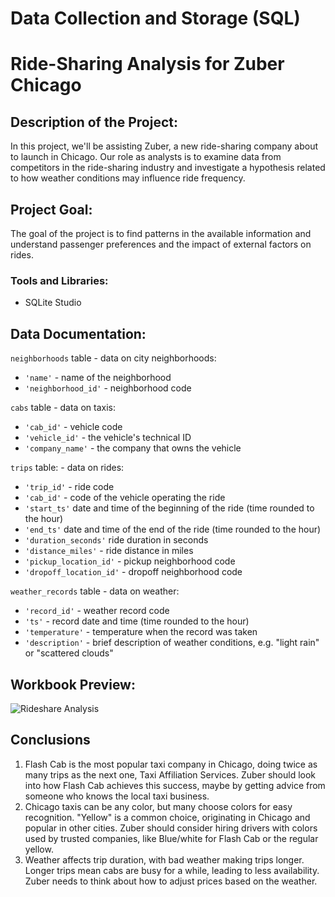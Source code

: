 # Data Collection and Storage (SQL)

# Ride-Sharing Analysis for Zuber Chicago


## Description of the Project:
In this project, we'll be assisting Zuber, a new ride-sharing company about to launch in Chicago. Our role as analysts is to examine data from competitors in the ride-sharing industry and investigate a hypothesis related to how weather conditions may influence ride frequency.

## Project Goal:
The goal of the project is to find patterns in the available information and understand passenger preferences and the impact of external factors on rides.

### Tools and Libraries:
-	SQLite Studio

## Data Documentation:

`neighborhoods` table - data on city neighborhoods:
- `'name'` -  name of the neighborhood
- `'neighborhood_id'` -  neighborhood code

`cabs` table - data on taxis:
- `'cab_id'` - vehicle code
- `'vehicle_id'` - the vehicle's technical ID
- `'company_name'` - the company that owns the vehicle

`trips` table: - data on rides:
- `'trip_id'` - ride code
- `'cab_id'` - code of the vehicle operating the ride
- `'start_ts'` date and time of the beginning of the ride (time rounded to the hour)
- `'end_ts'` date and time of the end of the ride (time rounded to the hour)
- `'duration_seconds'` ride duration in seconds
- `'distance_miles'` - ride distance in miles
- `'pickup_location_id'` -  pickup neighborhood code
- `'dropoff_location_id'` -  dropoff neighborhood code

`weather_records` table - data on weather:
- `'record_id'` - weather record code
- `'ts'` - record date and time (time rounded to the hour)
- `'temperature'` - temperature when the record was taken
- `'description'` - brief description of weather conditions, e.g. "light rain" or "scattered clouds"

## Workbook Preview:
![Rideshare Analysis]()


## Conclusions
1. Flash Cab is the most popular taxi company in Chicago, doing twice as many trips as the next one, Taxi Affiliation Services. Zuber should look into how Flash Cab achieves this success, maybe by getting advice from someone who knows the local taxi business. 
2. Chicago taxis can be any color, but many choose colors for easy recognition. "Yellow" is a common choice, originating in Chicago and popular in other cities. Zuber should consider hiring drivers with colors used by trusted companies, like Blue/white for Flash Cab or the regular yellow.
3. Weather affects trip duration, with bad weather making trips longer. Longer trips mean cabs are busy for a while, leading to less availability. Zuber needs to think about how to adjust prices based on the weather.

